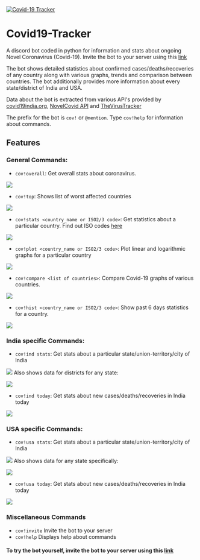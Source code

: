 <a href="https://top.gg/bot/694820915669893201" >
  <img src="https://top.gg/api/widget/694820915669893201.svg" alt="Covid-19 Tracker" />
</a>

# Covid19-Tracker

A discord bot coded in python for information and stats about ongoing Novel Coronavirus (Covid-19). Invite the bot to your server using this  [link](https://discordapp.com/oauth2/authorize?client_id=694820915669893201&permissions=392257&scope=bot)

The bot shows detailed statistics about confirmed cases/deaths/recoveries of any country along with various graphs, trends and comparison between countries. The bot additionally provides more information about every state/district of India and USA.

Data about the bot is extracted from various API's provided by [covid19india.org](https://www.covid19india.org/), [NovelCovid API](https://github.com/novelcovid/api) and [TheVirusTracker](https://thevirustracker.com/)

The prefix for the bot is `cov!` or `@mention`. Type `cov!help` for information about commands.

## Features
### General Commands:

* `cov!overall`: Get overall stats about coronavirus.

![](https://raw.githubusercontent.com/pseudocoder10/Covid19-Tracker/master/screenshots/overall.png)
* `cov!top`: Shows list of worst affected countries

![](https://raw.githubusercontent.com/pseudocoder10/Covid19-Tracker/master/screenshots/top.png)
* `cov!stats <country_name or ISO2/3 code>`: Get statistics about a particular country. Find out ISO codes [here](https://en.wikipedia.org/wiki/ISO_3166-1#Current_codes "here")

![](https://raw.githubusercontent.com/pseudocoder10/Covid19-Tracker/master/screenshots/stats.png)

* `cov!plot <country_name or ISO2/3 code>`: Plot linear and logarithmic graphs for a particular country

![](https://raw.githubusercontent.com/pseudocoder10/Covid19-Tracker/master/screenshots/plot.png)
* `cov!compare <list of countries>`: Compare Covid-19 graphs of various countries.

![](https://raw.githubusercontent.com/pseudocoder10/Covid19-Tracker/master/screenshots/compare.png)
* `cov!hist <country_name or ISO2/3 code>`: Show past 6 days statistics for a country.

![](https://raw.githubusercontent.com/pseudocoder10/Covid19-Tracker/master/screenshots/hist.png)
### India specific Commands:
* `cov!ind stats`: Get stats about a particular state/union-territory/city of India

![](https://raw.githubusercontent.com/pseudocoder10/Covid19-Tracker/master/screenshots/ind_stats.png)
Also shows data for districts for any state:

![](https://i.imgur.com/7YQe71k.png)

* `cov!ind today`: Get stats about new cases/deaths/recoveries in India today

![](https://media.discordapp.net/attachments/669978544914432040/704224304719593532/unknown.png)

### USA specific Commands:
* `cov!usa stats`: Get stats about a particular state/union-territory/city of India

![](https://media.discordapp.net/attachments/669978544914432040/704225579775295578/unknown.png)
Also shows data for any state specifically:

![](https://raw.githubusercontent.com/pseudocoder10/Covid19-Tracker/master/screenshots/usa_stats.png)

* `cov!usa today`: Get stats about new cases/deaths/recoveries in India today

![](https://raw.githubusercontent.com/pseudocoder10/Covid19-Tracker/master/screenshots/usa_today.png)

### Miscellaneous Commands 
* `cov!invite` Invite the bot to your server 
* `cov!help` Displays help about commands 

#### To try the bot yourself, invite the bot to your server using this [link](https://discordapp.com/oauth2/authorize?client_id=694820915669893201&permissions=392257&scope=bot)
